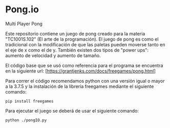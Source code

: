 # Pong.io

Multi Player Pong

Este repositorio contiene un juego de pong creado para la materia "TC1001S.102" (El arte de la programación).
El juego de pong es como el tradicional con la modificación de que las paletas pueden moverse tanto en el eje de x como el de y. También existen dos tipos de "power ups": aumento de velocidad y aumento de tamaño.

El código base que se usó como referencia para el programa se encuentra en la siguiente url:
[https://grantjenks.com/docs/freegames/pong.html]

Para correr el código recomendamos python con una versión igual o mayor a la 3.7.5 y la instalación de la librería freegames
mediante el siguiente comando:

```{bash}
pip install freegames
```

Para ejecutar el juego se deberá de usar el siguiente comando:

```{bash}
python ./pongIO.py
```
